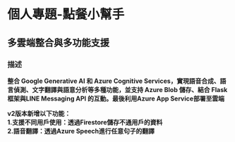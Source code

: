 # 個人專題-點餐小幫手
## 多雲端整合與多功能支援

### 描述
**整合 Google Generative AI 和 Azure Cognitive Services，實現語音合成、語言偵測、文字翻譯與語意分析等多種功能，並支持 Azure Blob 儲存、結合 Flask 框架與LINE Messaging API 的互動。最後利用Azure App Service部署至雲端**

**v2版本新增以下功能：**<br>
**1.支援不同用戶使用：透過Firestore儲存不通用戶的資料**<br>
**2.語音翻譯：透過Azure Speech進行任意句子的翻譯**
